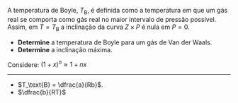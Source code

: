 A temperatura de Boyle, $T_\text{B}$, é definida como a temperatura em que um gás real se comporta como gás real no maior intervalo de pressão possível. Assim, em $T= T_\text{B}$ a inclinação da curva $Z \times P$ é nula em $P=0$.

- **Determine** a temperatura de Boyle para um gás de Van der Waals.
- **Determine** a inclinação máxima.

Considere: $(1+x)^n \approx 1+nx$

---
- $T_\text{B} = \dfrac{a}{Rb}$.
- $\dfrac{b}{RT}$
